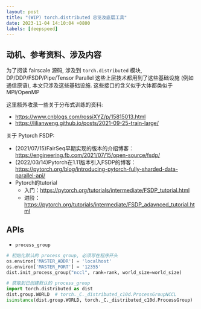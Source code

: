 ```yaml
---
layout: post
title: "(WIP) torch.distributed 总览及底层工具"
date: 2023-11-04 14:10:04 +0800
labels: [deepspeed]
---
```


## 动机、参考资料、涉及内容

为了阅读 fairscale 源码, 涉及到 `torch.distributed` 模块, DP/DDP/FSDP/Pipe/Tensor Parallel 这些上层技术都用到了这些基础设施 (例如通信原语), 本文只涉及这些基础设施. 这些接口的含义似乎大体都类似于 MPI/OpenMP


这里额外收录一些关于分布式训练的资料:

- https://www.cnblogs.com/rossiXYZ/p/15815013.html
- https://lilianweng.github.io/posts/2021-09-25-train-large/

关于 Pytorch FSDP:

- (2021/07/15)FairSeq早期实现的版本的介绍博客：https://engineering.fb.com/2021/07/15/open-source/fsdp/
- (2022/03/14)Pytorch在1.11版本引入FSDP的博客：https://pytorch.org/blog/introducing-pytorch-fully-sharded-data-parallel-api/
- Pytorch的tutorial
  - 入门：https://pytorch.org/tutorials/intermediate/FSDP_tutorial.html
  - 进阶：https://pytorch.org/tutorials/intermediate/FSDP_adavnced_tutorial.html


## APIs

- `process_group`

```python
# 初始化默认的 process_group, 必须写在程序开头
os.environ['MASTER_ADDR'] = 'localhost'
os.environ['MASTER_PORT'] = '12355'
dist.init_process_group("nccl", rank=rank, world_size=world_size)
```


```python
# 获取到已创建默认的 process_group
import torch.distributed as dist
dist.group.WORLD  # torch._C._distributed_c10d.ProcessGroupNCCL
isinstance(dist.group.WORLD, torch._C._distributed_c10d.ProcessGroup)  # True
```